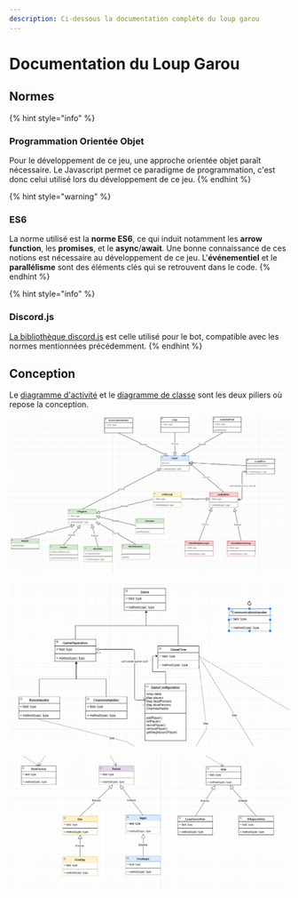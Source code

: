 ```yaml
---
description: Ci-dessous la documentation complète du loup garou
---
```


# Documentation du Loup Garou

## Normes

{% hint style="info" %}
### Programmation Orientée Objet

Pour le développement de ce jeu, une approche orientée objet paraît nécessaire. Le Javascript permet ce paradigme de programmation, c'est donc celui utilisé lors du développement de ce jeu.
{% endhint %}

{% hint style="warning" %}
### ES6

 La norme utilisé est la **norme ES6**, ce qui induit notamment les **arrow function**, les **promises**, et le **async**/**await**. Une bonne connaissance de ces notions est nécessaire au développement de ce jeu. L'**événementiel** et le **parallélisme** sont des éléments clés qui se retrouvent dans le code.
{% endhint %}

{% hint style="info" %}
### Discord.js

[La bibliothèque discord.js](https://discord.js.org) est celle utilisé pour le bot, compatible avec les normes mentionnées précédemment.
{% endhint %}

## Conception

Le [diagramme d'activité](https://mm.tt/988096194?t=Yv7gSj21yQ) et le [diagramme de classe](https://drive.google.com/file/d/1Zkj_kca4FDg3JyzfZp1QytiUNYi5WJSK/view?usp=sharing) sont les deux piliers où repose la conception.

![Diagramme de Classes pour les r&#xF4;les \(liste non exhaustive\)](.gitbook/assets/24b5f2c5f5030522686e01bd6076b90f.png)

![Diagramme de classe pour le d&#xE9;roulement du jeu](.gitbook/assets/2ddb010a3c10ae8c8fd508cad58fc5ac.png)

![Diagramme de Classe pour les votes, et pour le d&#xE9;roulement du jeu](.gitbook/assets/2079a2150597bb575721be27c105dd77.png)

